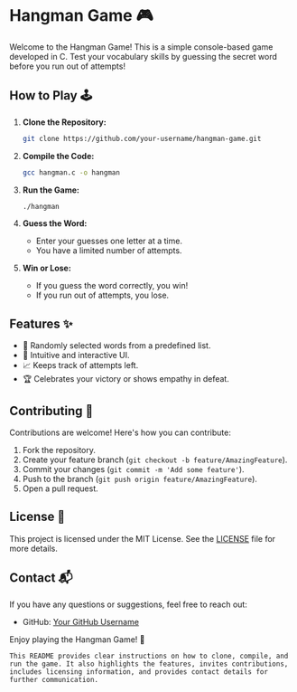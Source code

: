 # Hangman Game 🎮

Welcome to the Hangman Game! This is a simple console-based game developed in C. Test your vocabulary skills by guessing the secret word before you run out of attempts!

## How to Play 🕹️

1. **Clone the Repository:**
   ```bash
   git clone https://github.com/your-username/hangman-game.git
   ```

2. **Compile the Code:**
   ```bash
   gcc hangman.c -o hangman
   ```

3. **Run the Game:**
   ```bash
   ./hangman
   ```

4. **Guess the Word:**
   - Enter your guesses one letter at a time.
   - You have a limited number of attempts.

5. **Win or Lose:**
   - If you guess the word correctly, you win!
   - If you run out of attempts, you lose.

## Features ✨

- 🎲 Randomly selected words from a predefined list.
- 🤔 Intuitive and interactive UI.
- 📈 Keeps track of attempts left.
- 🏆 Celebrates your victory or shows empathy in defeat.

## Contributing 🤝

Contributions are welcome! Here's how you can contribute:

1. Fork the repository.
2. Create your feature branch (`git checkout -b feature/AmazingFeature`).
3. Commit your changes (`git commit -m 'Add some feature'`).
4. Push to the branch (`git push origin feature/AmazingFeature`).
5. Open a pull request.

## License 📄

This project is licensed under the MIT License. See the [LICENSE](LICENSE) file for more details.

## Contact 📬

If you have any questions or suggestions, feel free to reach out:

- GitHub: [Your GitHub Username](https://github.com/pritamsingh22)

Enjoy playing the Hangman Game! 🎉
```
This README provides clear instructions on how to clone, compile, and run the game. It also highlights the features, invites contributions, includes licensing information, and provides contact details for further communication.
